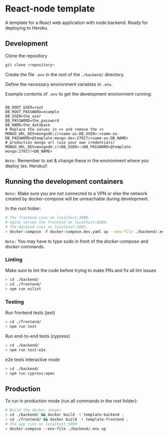 # React-node template

A template for a React web application with node backend. Ready for deploying to Heroku.

## Development

Clone the repository

```bash
git clone <repository>
```

Create the file `.env` in the root of the `./backend/` directory.

Define the necessary environment variables in `.env`.

Example contents of `.env` to get the development environment running:

```

DB_ROOT_USER=root
DB_ROOT_PASSWORD=example
DB_USER=the_user
DB_PASSWORD=the_password
DB_NAME=the_database
# Replace the values in <> and remove the <>
MONGO_URL_DEV=mongodb://<same-as-DB_USER>:<same-as-DB_PASSWORD>@template-mongo-dev:27017/<same-as-DB_NAME>
# production mongo url (use your own credentials)
MONGO_URL_DEV=mongodb://<DB_USER>:<DB_PASSWORD>@template-mongo:27017/<DB_NAME>

```

`Note:` Remember to set & change these in the environment where you deploy (ex. Heroku)!

## Running the development containers

`Note:` Make sure you are not connected to a VPN or else the network created by docker-compose will be unreachable during development.

In the root folder:

```bash
# The frontend runs on localhost:3000.
# nginx serves the frontend on localhost:8080.
# The backend runs on localhost:3001.
> docker-compose -f docker-compose.dev.yaml up --env-file ./backend/.env
```

`Note:` You may have to type sudo in front of the *docker-compose* and *docker* commands.

### Linting

Make sure to lint the code before trying to make PRs and fix all lint issues

```bash
> cd ./backend/
> cd ./frontend/
> npm run eslint
```

### Testing

Run frontend tests (jest)

```bash
> cd ./frontend/
> npm run test
```

Run end-to-end tests (cypress)

```bash
> cd ./backend/
> npm run test:e2e
```

e2e tests interactive mode

```bash
> cd ./backend/
> npm run cypress:open
```

## Production

To run in production mode (run all commands in the root folder):

```bash
# Build the docker images
> cd ./backend/ && docker build -t template-backend .
> cd ./frontend/ && docker build -t template-frontend .
# The app runs on localhost:5000
> docker-compose --env-file ./backend/.env up
```
 